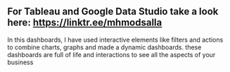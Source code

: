 ## For Tableau and Google Data Studio take a look here: https://linktr.ee/mhmodsalla

In this dashboards, I have used interactive elements like filters and actions to combine charts, graphs and made a dynamic dashboards.
these dashboards are full of life and interactions to see all the aspects of your business 

